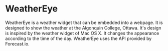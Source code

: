 WeatherEye
==========

WeatherEye is a weather widget that can be embedded into a webpage. It is designed to show the weather at the Algonquin College, Ottawa. It's design is inspired by the weather widget of Mac OS X. It changes the appearance according to the time of the day. WeatherEye uses the API provided by Forecast.io.
